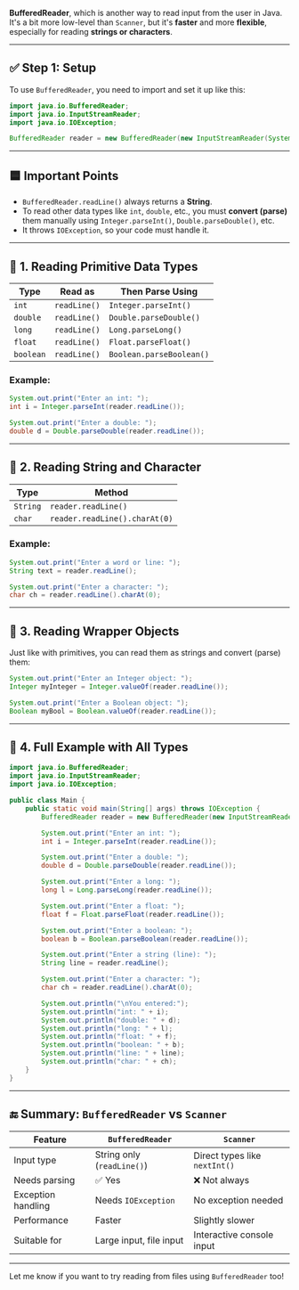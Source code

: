 **BufferedReader**, which is another way to read input from the user in Java. It's a bit more low-level than `Scanner`, 
but it's **faster** and more **flexible**, especially for reading **strings or characters**.

---

## ✅ Step 1: Setup

To use `BufferedReader`, you need to import and set it up like this:

```java
import java.io.BufferedReader;
import java.io.InputStreamReader;
import java.io.IOException;
```

```java
BufferedReader reader = new BufferedReader(new InputStreamReader(System.in));
```

---

## 🟦 Important Points

* `BufferedReader.readLine()` always returns a **String**.
* To read other data types like `int`, `double`, etc., you must **convert (parse)** them manually using `Integer.parseInt()`, `Double.parseDouble()`, etc.
* It throws `IOException`, so your code must handle it.

---

## 🔹 1. Reading **Primitive Data Types**

| Type      | Read as      | Then Parse Using         |
| --------- | ------------ | ------------------------ |
| `int`     | `readLine()` | `Integer.parseInt()`     |
| `double`  | `readLine()` | `Double.parseDouble()`   |
| `long`    | `readLine()` | `Long.parseLong()`       |
| `float`   | `readLine()` | `Float.parseFloat()`     |
| `boolean` | `readLine()` | `Boolean.parseBoolean()` |

### Example:

```java
System.out.print("Enter an int: ");
int i = Integer.parseInt(reader.readLine());

System.out.print("Enter a double: ");
double d = Double.parseDouble(reader.readLine());
```

---

## 🔹 2. Reading **String and Character**

| Type     | Method                        |
| -------- | ----------------------------- |
| `String` | `reader.readLine()`           |
| `char`   | `reader.readLine().charAt(0)` |

### Example:

```java
System.out.print("Enter a word or line: ");
String text = reader.readLine();

System.out.print("Enter a character: ");
char ch = reader.readLine().charAt(0);
```

---

## 🔹 3. Reading **Wrapper Objects**

Just like with primitives, you can read them as strings and convert (parse) them:

```java
System.out.print("Enter an Integer object: ");
Integer myInteger = Integer.valueOf(reader.readLine());

System.out.print("Enter a Boolean object: ");
Boolean myBool = Boolean.valueOf(reader.readLine());
```

---

## 🔹 4. Full Example with All Types

```java
import java.io.BufferedReader;
import java.io.InputStreamReader;
import java.io.IOException;

public class Main {
    public static void main(String[] args) throws IOException {
        BufferedReader reader = new BufferedReader(new InputStreamReader(System.in));

        System.out.print("Enter an int: ");
        int i = Integer.parseInt(reader.readLine());

        System.out.print("Enter a double: ");
        double d = Double.parseDouble(reader.readLine());

        System.out.print("Enter a long: ");
        long l = Long.parseLong(reader.readLine());

        System.out.print("Enter a float: ");
        float f = Float.parseFloat(reader.readLine());

        System.out.print("Enter a boolean: ");
        boolean b = Boolean.parseBoolean(reader.readLine());

        System.out.print("Enter a string (line): ");
        String line = reader.readLine();

        System.out.print("Enter a character: ");
        char ch = reader.readLine().charAt(0);

        System.out.println("\nYou entered:");
        System.out.println("int: " + i);
        System.out.println("double: " + d);
        System.out.println("long: " + l);
        System.out.println("float: " + f);
        System.out.println("boolean: " + b);
        System.out.println("line: " + line);
        System.out.println("char: " + ch);
    }
}
```

---

## 🔚 Summary: `BufferedReader` vs `Scanner`

| Feature            | `BufferedReader`           | `Scanner`                     |
| ------------------ | -------------------------- | ----------------------------- |
| Input type         | String only (`readLine()`) | Direct types like `nextInt()` |
| Needs parsing      | ✅ Yes                      | ❌ Not always                  |
| Exception handling | Needs `IOException`        | No exception needed           |
| Performance        | Faster                     | Slightly slower               |
| Suitable for       | Large input, file input    | Interactive console input     |

---

Let me know if you want to try reading from files using `BufferedReader` too!
